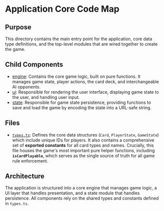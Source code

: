 # Application Core Code Map

## Purpose

This directory contains the main entry point for the application, core data type definitions, and the top-level modules that are wired together to create the game.

## Child Components

- [engine](./engine/codemap.md): Contains the core game logic, built on pure functions. It manages game state, player actions, the card deck, and interchangeable AI opponents.
- [ui](./ui/codemap.md): Responsible for rendering the user interface, displaying game state to the user, and handling user input.
- [state](./state/codemap.md): Responsible for game state persistence, providing functions to save and load the game by encoding the state into a URL-safe string.

## Files

- [`types.ts`](../../src/types.ts): Defines the core data structures (`Card`, `PlayerState`, `GameState`) which include unique IDs for players. It also contains a comprehensive set of **exported constants** for all card types and names. Crucially, this file houses the game's most important pure helper functions, including **`isCardPlayable`**, which serves as the single source of truth for all game rule enforcement.

## Architecture

The application is structured into a core engine that manages game logic, a UI layer that handles presentation, and a state module that handles persistence. All components rely on the shared types and constants defined in `types.ts`. 